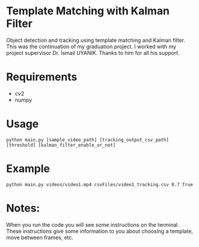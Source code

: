 # Template Matching with Kalman Filter
Object detection and tracking using template matching and Kalman filter.
This was the continuation of my graduation project. 
I worked with my project supervisor Dr. İsmail UYANIK. Thanks to him for all his support.

# Requirements
* cv2
* numpy

# Usage
```
python main.py [sample_video_path] [tracking_output_csv_path] [threshold] [kalman_filter_enable_or_not]
```
# Example
```
python main.py videos/video1.mp4 csvFiles/video1_tracking.csv 0.7 True
```

# Notes:
When you run the code you will see some instructions on the terminal. 
These instructions give some information to you about choosing a template, move between frames, etc.
